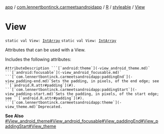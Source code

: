 [app](../../../index.md) / [com.lennertbontinck.carmeetsandroidapp](../../index.md) / [R](../index.md) / [styleable](index.md) / [View](./-view.md)

# View

`static val View: `[`IntArray`](https://kotlinlang.org/api/latest/jvm/stdlib/kotlin/-int-array/index.html)
`static val View: `[`IntArray`](https://kotlinlang.org/api/latest/jvm/stdlib/kotlin/-int-array/index.html)

Attributes that can be used with a View.

Includes the following attributes:

    AttributeDescription ```[`android:theme`](-view_android_theme.md)` ```[`android:focusable`](-view_android_focusable.md)` ```[`com.lennertbontinck.carmeetsandroidapp:paddingEnd`](-view_padding-end.md)`Sets the padding, in pixels, of the end edge; see ``[`android.R.attr#padding`](#). ```[`com.lennertbontinck.carmeetsandroidapp:paddingStart`](-view_padding-start.md)`Sets the padding, in pixels, of the start edge; see ``[`android.R.attr#padding`](#). ```[`com.lennertbontinck.carmeetsandroidapp:theme`](-view_theme.md)`Deprecated.

**See Also**
[#View_android_theme](-view_android_theme.md)[#View_android_focusable](-view_android_focusable.md)[#View_paddingEnd](-view_padding-end.md)[#View_paddingStart](-view_padding-start.md)[#View_theme](-view_theme.md)

